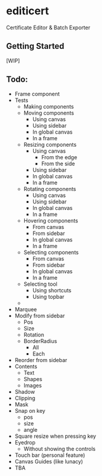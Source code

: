 # editicert

Certificate Editor & Batch Exporter

## Getting Started

[WIP]

## Todo:
- Frame component
- Tests
  - Making components
  - Moving components
    - Using canvas
    - Using sidebar
    - In global canvas
    - In a frame
  - Resizing components
    - Using canvas
      - From the edge
      - From the side
    - Using sidebar
    - In global canvas
    - In a frame
  - Rotating components
    - Using canvas
    - Using sidebar
    - In global canvas
    - In a frame
  - Hovering components
    - From canvas
    - From sidebar
    - In global canvas
    - In a frame
  - Selecting components
    - From canvas
    - From sidebar
    - In global canvas
    - In a frame
  - Selecting tool
    - Using shortcuts
    - Using topbar
  - 
- Marquee
- Modify from sidebar
  - Pos
  - Size
  - Rotation
  - BorderRadius
    - All
    - Each
- Reorder from sidebar
- Contents
  - Text
  - Shapes
  - Images
- Shadow
- Clipping
- Mask
- Snap on key
  - pos
  - size
  - angle
- Square resize when pressing key
- Eyedrop
  - Without showing the controls
- Touch bar (personal feature)
- Canvas Guides (like lunacy)
- TBA
